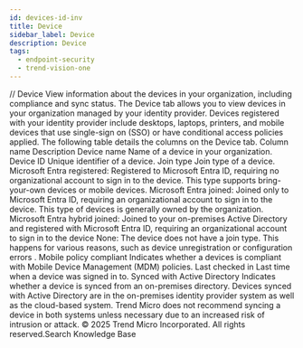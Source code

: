 ```yaml
---
id: devices-id-inv
title: Device
sidebar_label: Device
description: Device
tags:
  - endpoint-security
  - trend-vision-one
---
```


/*<![CDATA[*/ $('#title').html($('meta[name=map-description]').attr('content')); /*]]>*/ Device View information about the devices in your organization, including compliance and sync status. The Device tab allows you to view devices in your organization managed by your identity provider. Devices registered with your identity provider include desktops, laptops, printers, and mobile devices that use single-sign on (SSO) or have conditional access policies applied. The following table details the columns on the Device tab. Column name Description Device name Name of a device in your organization. Device ID Unique identifier of a device. Join type Join type of a device. Microsoft Entra registered: Registered to Microsoft Entra ID, requiring no organizational account to sign in to the device. This type supports bring-your-own devices or mobile devices. Microsoft Entra joined: Joined only to Microsoft Entra ID, requiring an organizational account to sign in to the device. This type of devices is generally owned by the organization. Microsoft Entra hybrid joined: Joined to your on-premises Active Directory and registered with Microsoft Entra ID, requiring an organizational account to sign in to the device None: The device does not have a join type. This happens for various reasons, such as device unregistration or configuration errors . Mobile policy compliant Indicates whether a devices is compliant with Mobile Device Management (MDM) policies. Last checked in Last time when a device was signed in to. Synced with Active Directory Indicates whether a device is synced from an on-premises directory. Devices synced with Active Directory are in the on-premises identity provider system as well as the cloud-based system. Trend Micro does not recommend syncing a device in both systems unless necessary due to an increased risk of intrusion or attack. © 2025 Trend Micro Incorporated. All rights reserved.Search Knowledge Base